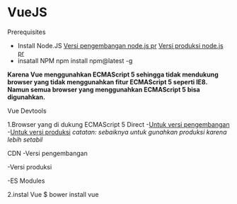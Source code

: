 # VueJS

Prerequisites
- Install Node.JS
[Versi pengembangan node.js pr](https://nodejs.org/dist/v12.7.0/node-v12.7.0.pkg)
[Versi produksi node.js pr](https://nodejs.org/dist/v10.16.0/node-v10.16.0.pkg)
- insatall NPM
npm install npm@latest -g


**Karena Vue menggunahkan  ECMAScript 5 sehingga tidak mendukung browser yang tidak menggunahkan fitur ECMAScript 5 seperti IE8. Namun semua browser yang menggunahkan ECMAScript 5 bisa digunahkan.**

Vue Devtools


1.Browser yang di dukung ECMAScript 5
Direct
-[Untuk versi pengembangan](https://vuejs.org/js/vue.js)
-[Untuk versi produksi](https://vuejs.org/js/vue.min.js)
*catatan: sebaiknya untuk gunahkan produksi karena lebih setabil*

CDN
-Versi pengembangan
<script src="https://cdn.jsdelivr.net/npm/vue"></script>
-Versi produksi
<script src="https://cdn.jsdelivr.net/npm/vue@2.6.10/dist/vue.js"></script>
-ES Modules
<script type="module">
  import Vue from 'https://cdn.jsdelivr.net/npm/vue@2.6.10/dist/vue.esm.browser.js'
</script>

2.instal Vue
$ bower install vue

